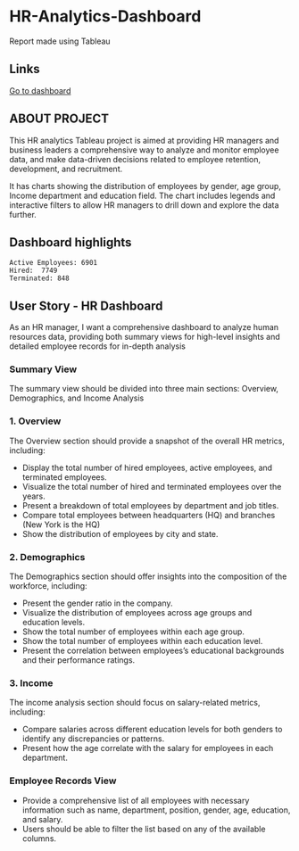 # HR-Analytics-Dashboard
Report made using Tableau

## Links
[Go to dashboard](https://public.tableau.com/app/profile/sarang8029/viz/IMPHRDashboardProject/HRSummary)


## ABOUT PROJECT
This HR analytics Tableau project is aimed at providing HR managers and business leaders a comprehensive way to analyze and monitor employee data, and make data-driven decisions related to employee retention, development, and recruitment.

It has charts showing the distribution of employees by gender, age group, Income department and education field. The chart includes legends and interactive filters to allow HR managers to drill down and explore the data further.

## Dashboard highlights
```
Active Employees: 6901
Hired:  7749
Terminated: 848
```

## User Story - HR Dashboard
As an HR manager, I want a comprehensive dashboard to analyze human resources data, providing both summary views for high-level insights and detailed employee records for in-depth analysis

### Summary View

The summary view should be divided into three main sections: Overview, Demographics, and Income Analysis

### 1. Overview
The Overview section should provide a snapshot of the overall HR metrics, including:

- Display the total number of hired employees, active employees, and terminated employees.
- Visualize the total number of hired and terminated employees over the years.
- Present a breakdown of total employees by department and job titles.
- Compare total employees between headquarters (HQ) and branches (New York is the HQ)
- Show the distribution of employees by city and state.

### 2. Demographics
The Demographics section should offer insights into the composition of the workforce, including:

- Present the gender ratio in the company.
- Visualize the distribution of employees across age groups and education levels.
- Show the total number of employees within each age group.
- Show the total number of employees within each education level.
- Present the correlation between employees’s educational backgrounds and their performance ratings.
  
### 3. Income
The income analysis section should focus on salary-related metrics, including:

- Compare salaries across different education levels for both genders to identify any discrepancies or patterns.
- Present how the age correlate with the salary for employees in each department.

### Employee Records View

- Provide a comprehensive list of all employees with necessary information such as name, department, position, gender, age, education, and salary.
- Users should be able to filter the list based on any of the available columns.

